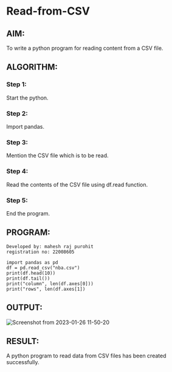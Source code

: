 # Read-from-CSV

## AIM:
To write a python program for reading content from a CSV file.

## ALGORITHM:
### Step 1:

Start the python.

### Step 2:

Import pandas.

### Step 3:

Mention the CSV file which is to be read.

### Step 4:

Read the contents of the CSV file using df.read function.

### Step 5:

End the program.

## PROGRAM:
```
Developed by: mahesh raj purohit
registration no: 22008605

import pandas as pd
df = pd.read_csv("nba.csv")
print(df.head(10))
print(df.tail())
print("column", len(df.axes[0]))
print("rows", len(df.axes[1])
```

## OUTPUT:
![Screenshot from 2023-01-26 11-50-20](https://user-images.githubusercontent.com/118749665/214771236-e424893a-bc20-4a3f-9adf-0e5188dd1f0a.png)


## RESULT:
A python program to read data from CSV files has been created successfully.
